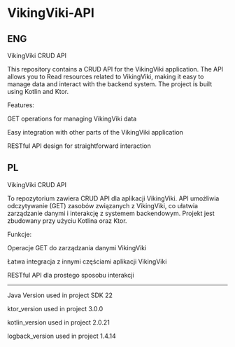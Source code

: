 # VikingViki-API
ENG
--------------------------------------------------------------------

VikingViki CRUD API

This repository contains a CRUD API for the VikingViki application. The API allows you to Read resources related to VikingViki, making it easy to manage data and interact with the backend system. The project is built using Kotlin and Ktor.

Features:

GET operations for managing VikingViki data

Easy integration with other parts of the VikingViki application

RESTful API design for straightforward interaction

PL
--------------------------------------------------------------------


VikingViki CRUD API

To repozytorium zawiera CRUD API dla aplikacji VikingViki. API umożliwia odczytywanie (GET) zasobów związanych z VikingViki, co ułatwia zarządzanie danymi i interakcję z systemem backendowym. Projekt jest zbudowany przy użyciu Kotlina oraz Ktor.

Funkcje:

Operacje GET do zarządzania danymi VikingViki

Łatwa integracja z innymi częściami aplikacji VikingViki

RESTful API dla prostego sposobu interakcji


--------------------------------------------------------------------

Java Version used in project SDK 22

ktor_version used in project 3.0.0

kotlin_version used in project 2.0.21

logback_version used in project 1.4.14
